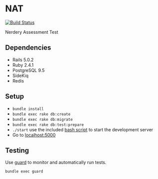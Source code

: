 # NAT

[![Build Status](https://travis-ci.org/timlkelly/nat.svg?branch=master)](https://travis-ci.org/timlkelly/nat)

Nerdery Assessment Test

## Dependencies
- Rails 5.0.2
- Ruby 2.4.1
- PostgreSQL 9.5
- SideKiq
- Redis

## Setup
- `bundle install`
- `bundle exec rake db:create`
- `bundle exec rake db:migrate`
- `bundle exec rake db:test:prepare`
- `./start` use the included [bash script](https://github.com/timlkelly/nat/blob/master/start) to start the development server
- Go to [localhost:5000](http://localhost:5000)

## Testing
Use [guard](https://github.com/guard/guard) to monitor and
automatically run tests.

`bundle exec guard`


